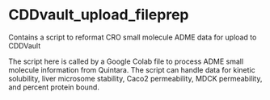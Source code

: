 # CDDvault_upload_fileprep
Contains a script to reformat CRO small molecule ADME data for upload to CDDVault

The script here is called by a Google Colab file to process ADME small molecule information from Quintara.
The script can handle data for kinetic solubility, liver microsome stability, Caco2 permeability, MDCK permeability, and 
percent protein bound.
